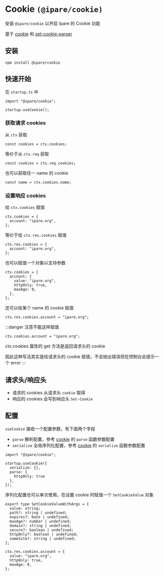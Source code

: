 # Cookie `(@ipare/cookie)`

安装 `@ipare/cookie` 以开启 Ipare 的 Cookie 功能

基于 [cookie](https://github.com/jshttp/cookie) 和 [set-cookie-parser](https://github.com/nfriedly/set-cookie-parser)

## 安装

```
npm install @ipare/cookie
```

## 快速开始

在 `startup.ts` 中

```TS
import "@ipare/cookie";

startup.useCookie();
```

### 获取请求 cookies

从 `ctx` 获取

```TS
const cookies = ctx.cookies;
```

等价于从 `ctx.req` 获取

```TS
const cookies = ctx.req.cookies;
```

也可以获取任一 name 的 cookie

```TS
const name = ctx.cookies.name;
```

### 设置响应 cookies

给 `ctx.cookies` 赋值

```TS
ctx.cookies = {
  account: "ipare.org",
};
```

等价于给 `ctx.res.cookies` 赋值

```TS
ctx.res.cookies = {
  account: "ipare.org",
};
```

也可以赋值一个对象以支持参数

```TS
ctx.cookies = {
  account: {
    value: "ipare.org",
    httpOnly: true,
    maxAge: 0,
  },
};
```

还可以给某个 name 的 cookie 赋值

```TS
ctx.res.cookies.account = "ipare.org";
```

:::danger 注意不能这样赋值

```TS
ctx.cookies.account = "ipare.org";
```

ctx.cookies 属性的 get 方法是返回请求头的 cookie

因此这种写法其实是给请求头的 cookie 赋值，不会抛出错误但在控制台会提示一个 error
:::

## 请求头/响应头

- 请求的 cookies 从请求头 `cookie` 取得
- 响应的 cookies 会写到响应头 `Set-Cookie`

## 配置

`useCookie` 接收一个配置参数，有下面两个字段

- `parse` 解析配置，参考 [cookie](https://github.com/jshttp/cookie) 的 `parse` 函数参数配置
- `serialize` 全局序列化配置，参考 [cookie](https://github.com/jshttp/cookie) 的 `serialize` 函数参数配置

```TS
import "@ipare/cookie";

startup.useCookie({
  serialize: {},
  parse: {
    httpOnly: true
  },
});
```

序列化配置也可以单次使用，在设置 cookie 时赋值一个 `SetCookieValue` 对象

```TS
export type SetCookieValueWithArgs = {
  value: string;
  path?: string | undefined;
  expires?: Date | undefined;
  maxAge?: number | undefined;
  domain?: string | undefined;
  secure?: boolean | undefined;
  httpOnly?: boolean | undefined;
  sameSite?: string | undefined;
};
```

```TS
ctx.res.cookies.account = {
  value: "ipare.org",
  httpOnly: true,
  maxAge: 0,
};
```
